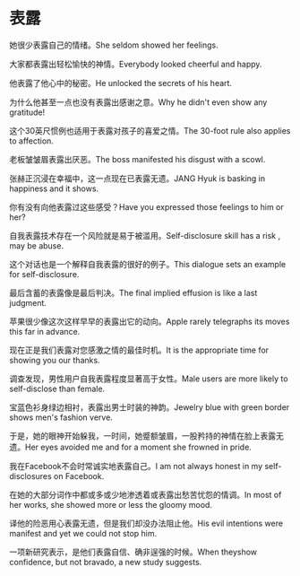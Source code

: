 # 表露

<p><span class="chinese">她很少表露自己的情绪。</span><span class="english">She seldom showed her feelings.</span></p>

<p><span class="chinese">大家都表露出轻松愉快的神情。</span><span class="english">Everybody looked cheerful and happy.</span></p>

<p><span class="chinese">他表露了他心中的秘密。</span><span class="english">He unlocked the secrets of his heart.</span></p>

<p><span class="chinese">为什么他甚至一点也没有表露出感谢之意。</span><span class="english">Why he didn't even show any gratitude!</span></p>

<p><span class="chinese">这个30英尺惯例也适用于表露对孩子的喜爱之情。</span><span class="english">The 30-foot rule also applies to affection.</span></p>

<p><span class="chinese">老板皱皱眉表露出厌恶。</span><span class="english">The boss manifested his disgust with a scowl.</span></p>

<p><span class="chinese">张赫正沉浸在幸福中，这一点现在已表露无遗。</span><span class="english">JANG Hyuk is basking in happiness and it shows.</span></p>

<p><span class="chinese">你有没有向他表露过这些感受？</span><span class="english">Have you expressed those feelings to him or her?</span></p>

<p><span class="chinese">自我表露技术存在一个风险就是易于被滥用。</span><span class="english">Self-disclosure skill has a risk , may be abuse.</span></p>

<p><span class="chinese">这个对话也是一个解释自我表露的很好的例子。</span><span class="english">This dialogue sets an example for self-disclosure.</span></p>

<p><span class="chinese">最后含蓄的表露像是最后判决。</span><span class="english">The final implied effusion is like a last judgment.</span></p>

<p><span class="chinese">苹果很少像这次这样早早的表露出它的动向。</span><span class="english">Apple rarely telegraphs its moves this far in advance.</span></p>

<p><span class="chinese">现在正是我们表露对您感激之情的最佳时机。</span><span class="english">It is the appropriate time for showing you our thanks.</span></p>

<p><span class="chinese">调查发现，男性用户自我表露程度显著高于女性。</span><span class="english">Male users are more likely to self-disclose than female.</span></p>

<p><span class="chinese">宝蓝色衫身绿边相衬，表露出男士时装的神韵。</span><span class="english">Jewelry blue with green border shows men's fashion verve.</span></p>

<p><span class="chinese">于是，她的眼神开始躲我，一时间，她蹙额皱眉，一股矜持的神情在脸上表露无遗。</span><span class="english">Her eyes avoided me and for a moment she frowned in pride.</span></p>

<p><span class="chinese">我在Facebook不会时常诚实地表露自己。</span><span class="english">I am not always honest in my self-disclosures on Facebook.</span></p>

<p><span class="chinese">在她的大部分词作中都或多或少地渗透着或表露出愁苦忧怨的情调。</span><span class="english">In most of her works, she showed more or less the gloomy mood.</span></p>

<p><span class="chinese">译他的险恶用心表露无遗，但是我们却没办法阻止他。</span><span class="english">His evil intentions were manifest and yet we could not stop him.</span></p>

<p><span class="chinese">一项新研究表示，是他们表露自信、确非逞强的时候。</span><span class="english">When theyshow confidence, but not bravado, a new study suggests.</span></p>

